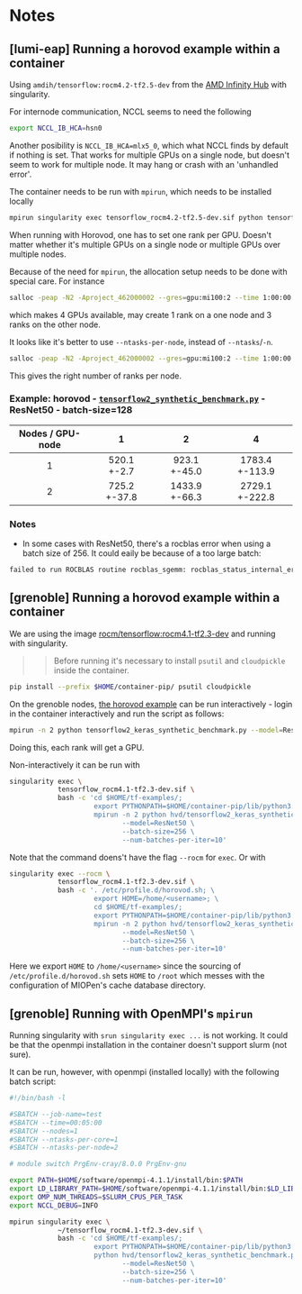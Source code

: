 # Notes

## [lumi-eap] Running a horovod example within a container 
Using `amdih/tensorflow:rocm4.2-tf2.5-dev` from the [AMD Infinity Hub](https://www.amd.com/en/technologies/infinity-hub/tensorflow) with singularity.

For internode communication, NCCL seems to need the following
```bash
export NCCL_IB_HCA=hsn0
```
Another posibility is `NCCL_IB_HCA=mlx5_0`, which what NCCL finds by default if nothing is set. That works for multiple GPUs on a single node,
but doesn't seem to work for multiple node. It may hang or crash with an 'unhandled error'.

The container needs to be run with `mpirun`, which needs to be installed locally
```bash
mpirun singularity exec tensorflow_rocm4.2-tf2.5-dev.sif python tensorflow2_synthetic_benchmark.py --batch-size=128
```

When running with Horovod, one has to set one rank per GPU. Doesn't matter whether it's multiple GPUs on a single node
or multiple GPUs over multiple nodes.

Because of the need for `mpirun`, the allocation setup needs to be done with special care. For instance
```bash
salloc -peap -N2 -Aproject_462000002 --gres=gpu:mi100:2 --time 1:00:00 --n=4
```
which makes 4 GPUs available, may create 1 rank on a one node and 3 ranks on the other node.

It looks like it's better to use `--ntasks-per-node`, instead of `--ntasks`/`-n`.
```bash
salloc -peap -N2 -Aproject_462000002 --gres=gpu:mi100:2 --time 1:00:00 --ntasks-per-node=2
```
This gives the right number of ranks per node.

### Example: horovod - [`tensorflow2_synthetic_benchmark.py`](https://github.com/horovod/horovod/blob/19f2f2119db34b1be0d9f9aedb66106c9131da89/examples/tensorflow2/tensorflow2_synthetic_benchmark.py) - ResNet50 - batch-size=128

| Nodes / GPU-node |       1      |       2       |        4       |
|:------------:|:------------:|:-------------:|:--------------:|
|      1       |  520.1 +-2.7 |  923.1 +-45.0 | 1783.4 +-113.9 |
|      2       | 725.2 +-37.8 | 1433.9 +-66.3 | 2729.1 +-222.8 |

### Notes
 - In some cases with ResNet50, there's a rocblas error when using a batch size of 256. It could eaily be because of a too large batch:
 ```bash
 failed to run ROCBLAS routine rocblas_sgemm: rocblas_status_internal_error
 ```


## [grenoble] Running a horovod example within a container 
We are using the image [rocm/tensorflow:rocm4.1-tf2.3-dev](https://hub.docker.com/layers/rocm/tensorflow/rocm4.1-tf2.3-dev/images/sha256-0f369142a95872bef829fc61256a628828e0427284ff8f2f8d1f821023aa5b4c?context=explore) and running with singularity.

>> Before running it's necessary to install `psutil` and `cloudpickle` inside the container.
```bash
pip install --prefix $HOME/container-pip/ psutil cloudpickle
```

On the grenoble nodes,
[the horovod example](https://github.com/horovod/horovod/blob/master/examples/tensorflow2/tensorflow2_keras_synthetic_benchmark.py) can be run 
interactively - login in the container interactively and run the script as follows: 
```bash
mpirun -n 2 python tensorflow2_keras_synthetic_benchmark.py --model=ResNet50 --batch-size=256 --num-batches-per-iter=10
```
Doing this, each rank will get a GPU.

Non-interactively it can be run with
```bash
singularity exec \
            tensorflow_rocm4.1-tf2.3-dev.sif \
            bash -c 'cd $HOME/tf-examples/;
                     export PYTHONPATH=$HOME/container-pip/lib/python3.6/site-packages:$PYTHONPATH;
                     mpirun -n 2 python hvd/tensorflow2_keras_synthetic_benchmark.py \
                            --model=ResNet50 \
                            --batch-size=256 \
                            --num-batches-per-iter=10'
```
Note that the command doens't have the flag `--rocm` for `exec`. Or with
```bash
singularity exec --rocm \
            tensorflow_rocm4.1-tf2.3-dev.sif \
            bash -c '. /etc/profile.d/horovod.sh; \
                     export HOME=/home/<username>; \
                     cd $HOME/tf-examples/;
                     export PYTHONPATH=$HOME/container-pip/lib/python3.6/site-packages:$PYTHONPATH;
                     mpirun -n 2 python hvd/tensorflow2_keras_synthetic_benchmark.py \
                            --model=ResNet50 \
                            --batch-size=256 \
                            --num-batches-per-iter=10'
```
Here we export `HOME` to `/home/<username>` since the sourcing of `/etc/profile.d/horovod.sh` sets `HOME` to `/root` which messes with
the configuration of MIOPen's cache database directory.


## [grenoble] Running with OpenMPI's `mpirun`
Running singularity with `srun singularity exec ...` is not working. It could be that the openmpi installation in the container doesn't
support slurm (not sure).

It can be run, however, with openmpi (installed locally) with the following batch script:
```bash
#!/bin/bash -l

#SBATCH --job-name=test
#SBATCH --time=00:05:00
#SBATCH --nodes=1
#SBATCH --ntasks-per-core=1
#SBATCH --ntasks-per-node=2

# module switch PrgEnv-cray/8.0.0 PrgEnv-gnu

export PATH=$HOME/software/openmpi-4.1.1/install/bin:$PATH
export LD_LIBRARY_PATH=$HOME/software/openmpi-4.1.1/install/bin:$LD_LIBRARY_PATH
export OMP_NUM_THREADS=$SLURM_CPUS_PER_TASK
export NCCL_DEBUG=INFO

mpirun singularity exec \
            ~/tensorflow_rocm4.1-tf2.3-dev.sif \
            bash -c 'cd $HOME/tf-examples/;
                     export PYTHONPATH=$HOME/container-pip/lib/python3.6/site-packages:$PYTHONPATH;
                     python hvd/tensorflow2_keras_synthetic_benchmark.py \
                            --model=ResNet50 \
                            --batch-size=256 \
                            --num-batches-per-iter=10'
```
